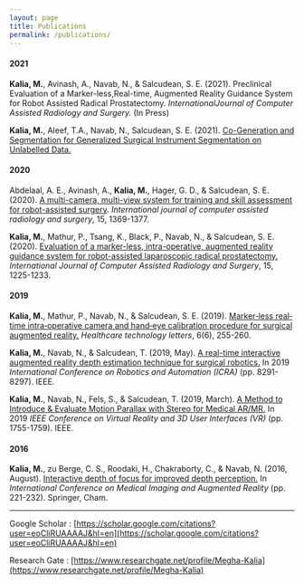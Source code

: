 ```yaml
---
layout: page
title: Publications
permalink: /publications/
---
```


#### 2021
**Kalia, M.**, Avinash, A., Navab, N., & Salcudean, S. E. (2021). Preclinical Evaluation of a Marker-less,Real-time, Augmented Reality Guidance System for Robot Assisted Radical Prostatectomy. <i>InternationalJournal of Computer Assisted Radiology and Surgery.</i> (In Press)

**Kalia, M.**, Aleef, T.A., Navab, N., Salcudean, S. E. (2021). [Co-Generation and Segmentation for Generalized Surgical Instrument Segmentation on Unlabelled Data.](https://arxiv.org/abs/2103.09276)

#### 2020

Abdelaal, A. E., Avinash, A., **Kalia, M.**, Hager, G. D., & Salcudean, S. E. (2020). [A multi-camera, multi-view system for training and skill assessment for robot-assisted surgery](https://link.springer.com/article/10.1007/s11548-020-02176-1). <i>International journal of computer assisted radiology and surgery</i>, 15, 1369-1377.

**Kalia, M.**, Mathur, P., Tsang, K., Black, P., Navab, N., & Salcudean, S. E. (2020). [Evaluation of a marker-less, intra-operative, augmented reality guidance system for robot-assisted laparoscopic radical prostatectomy.](https://link.springer.com/article/10.1007/s11548-020-02181-4)  <i>International Journal of Computer Assisted Radiology and Surgery</i>, 15, 1225-1233.

#### 2019

**Kalia, M.**, Mathur, P., Navab, N., & Salcudean, S. E. (2019). [Marker‐less real‐time intra‐operative camera and hand‐eye calibration procedure for surgical augmented reality.](https://ietresearch.onlinelibrary.wiley.com/doi/full/10.1049/htl.2019.0094)  <i>Healthcare technology letters</i>, 6(6), 255-260.

**Kalia, M.**, Navab, N., & Salcudean, T. (2019, May). [A real-time interactive augmented reality depth estimation technique for surgical robotics.](https://ieeexplore.ieee.org/document/8793610) In 2019 <i>International Conference on Robotics and Automation (ICRA)</i> (pp. 8291-8297). IEEE.

**Kalia, M.**, Navab, N., Fels, S., & Salcudean, T. (2019, March). [A Method to Introduce & Evaluate Motion Parallax with Stereo for Medical AR/MR.](https://ieeexplore.ieee.org/document/8798140) In 2019 <i>IEEE Conference on Virtual Reality and 3D User Interfaces (VR)</i> (pp. 1755-1759). IEEE.

#### 2016

**Kalia, M.**, zu Berge, C. S., Roodaki, H., Chakraborty, C., & Navab, N. (2016, August). [Interactive depth of focus for improved depth perception.](https://link.springer.com/chapter/10.1007/978-3-319-43775-0_20) In <i>International Conference on Medical Imaging and Augmented Reality</i> (pp. 221-232). Springer, Cham.

---

Google Scholar : [https://scholar.google.com/citations?user=eoCliRUAAAAJ&hl=en](https://scholar.google.com/citations?user=eoCliRUAAAAJ&hl=en)

Research Gate : [https://www.researchgate.net/profile/Megha-Kalia](https://www.researchgate.net/profile/Megha-Kalia)


